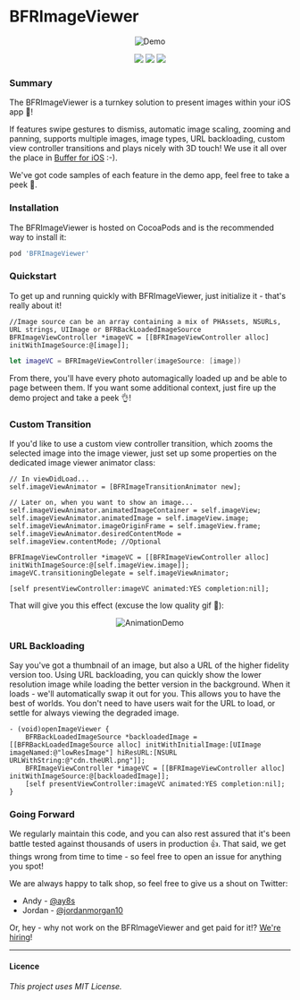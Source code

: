 # BFRImageViewer

<p align="center">
  <img src="/demo.gif?raw=true" alt="Demo" />
</p>
<p align="center">
  <img src="https://img.shields.io/cocoapods/p/BFRImageViewer.svg" />
  <img src="https://img.shields.io/cocoapods/v/BFRImageViewer.svg" />
  <img src="https://img.shields.io/cocoapods/l/BFRImageViewer.svg" />
</p>

### Summary
The BFRImageViewer is a turnkey solution to present images within your iOS app 🎉! 

If features swipe gestures to dismiss, automatic image scaling, zooming and panning, supports multiple images, image types, URL backloading, custom view controller transitions and plays nicely with 3D touch! We use it all over the place in [Buffer for iOS](https://itunes.apple.com/us/app/buffer-for-twitter-pinterest/id490474324?mt=8) :-). 

We've got code samples of each feature in the demo app, feel free to take a peek 👀.

### Installation
The BFRImageViewer is hosted on CocoaPods and is the recommended way to install it:
```ruby
pod 'BFRImageViewer'
```


### Quickstart
To get up and running quickly with BFRImageViewer, just initialize it - that's really about it!
```objc
//Image source can be an array containing a mix of PHAssets, NSURLs, URL strings, UIImage or BFRBackLoadedImageSource
BFRImageViewController *imageVC = [[BFRImageViewController alloc] initWithImageSource:@[image]];
```
```swift
let imageVC = BFRImageViewController(imageSource: [image])
```
From there, you'll have every photo automagically loaded up and be able to page between them. If you want some additional context, just fire up the demo project and take a peek 👌!

### Custom Transition
If you'd like to use a custom view controller transition, which zooms the selected image into the image viewer, just set up some properties on the dedicated image viewer animator class:
```objc
// In viewDidLoad...
self.imageViewAnimator = [BFRImageTransitionAnimator new];

// Later on, when you want to show an image...
self.imageViewAnimator.animatedImageContainer = self.imageView;
self.imageViewAnimator.animatedImage = self.imageView.image;
self.imageViewAnimator.imageOriginFrame = self.imageView.frame;
self.imageViewAnimator.desiredContentMode = self.imageView.contentMode; //Optional

BFRImageViewController *imageVC = [[BFRImageViewController alloc] initWithImageSource:@[self.imageView.image]];
imageVC.transitioningDelegate = self.imageViewAnimator; 

[self presentViewController:imageVC animated:YES completion:nil];
```
That will give you this effect (excuse the low quality gif 🙈):
<p align="center">
  <img src="/transition.gif?raw=true" alt="AnimationDemo" />
</p>

### URL Backloading
Say you've got a thumbnail of an image, but also a URL of the higher fidelity version too. Using URL backloading, you can quickly show the lower resolution image while loading the better version in the background. When it loads - we'll automatically swap it out for you. This allows you to have the best of worlds. You don't need to have users wait for the URL to load, or settle for always viewing the degraded image.
```objc
- (void)openImageViewer {
    BFRBackLoadedImageSource *backloadedImage = [[BFRBackLoadedImageSource alloc] initWithInitialImage:[UIImage imageNamed:@"lowResImage"] hiResURL:[NSURL URLWithString:@"cdn.theURl.png"]];
    BFRImageViewController *imageVC = [[BFRImageViewController alloc] initWithImageSource:@[backloadedImage]];
    [self presentViewController:imageVC animated:YES completion:nil];
}
```

### Going Forward
We regularly maintain this code, and you can also rest assured that it's been battle tested against thousands of users in production 👍. That said, we get things wrong from time to time - so feel free to open an issue for anything you spot!

We are always happy to talk shop, so feel free to give us a shout on Twitter:

+ Andy - [@ay8s](http://www.twitter.com/ay8s)
+ Jordan - [@jordanmorgan10](http://www.twitter.com/jordanmorgan10)

Or, hey - why not work on the BFRImageViewer and get paid for it!? [We're hiring](http://www.buffer.com/journey)!

- - -
#### Licence
_This project uses MIT License._
